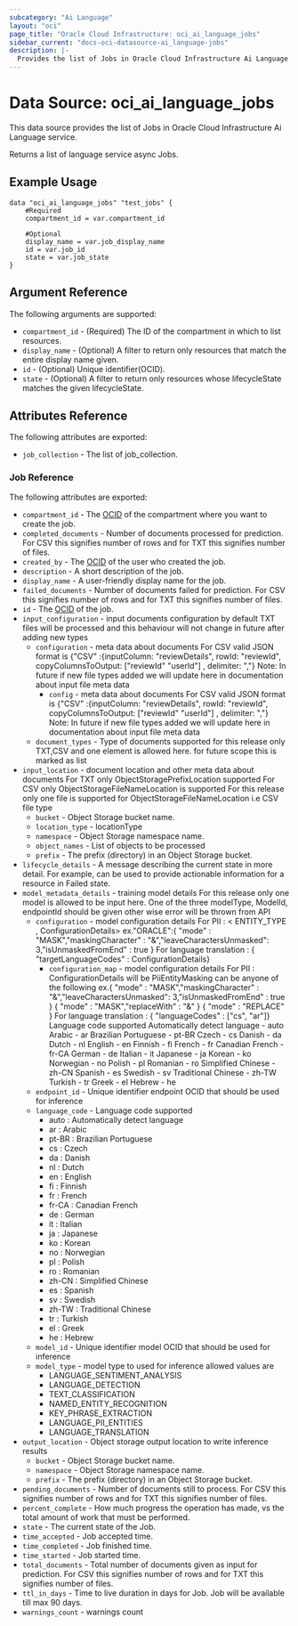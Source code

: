 ```yaml
---
subcategory: "Ai Language"
layout: "oci"
page_title: "Oracle Cloud Infrastructure: oci_ai_language_jobs"
sidebar_current: "docs-oci-datasource-ai_language-jobs"
description: |-
  Provides the list of Jobs in Oracle Cloud Infrastructure Ai Language service
---
```


# Data Source: oci_ai_language_jobs
This data source provides the list of Jobs in Oracle Cloud Infrastructure Ai Language service.

Returns a list of language service async Jobs.


## Example Usage

```hcl
data "oci_ai_language_jobs" "test_jobs" {
	#Required
	compartment_id = var.compartment_id

	#Optional
	display_name = var.job_display_name
	id = var.job_id
	state = var.job_state
}
```

## Argument Reference

The following arguments are supported:

* `compartment_id` - (Required) The ID of the compartment in which to list resources.
* `display_name` - (Optional) A filter to return only resources that match the entire display name given.
* `id` - (Optional) Unique identifier(OCID).
* `state` - (Optional) A filter to return only resources whose lifecycleState matches the given lifecycleState.


## Attributes Reference

The following attributes are exported:

* `job_collection` - The list of job_collection.

### Job Reference

The following attributes are exported:

* `compartment_id` - The [OCID](https://docs.cloud.oracle.com/iaas/Content/General/Concepts/identifiers.htm) of the compartment where you want to create the job.
* `completed_documents` - Number of documents processed for prediction. For CSV this signifies number of rows and for TXT this signifies number of files.
* `created_by` - The [OCID](https://docs.cloud.oracle.com/iaas/Content/General/Concepts/identifiers.htm) of the user who created the job.
* `description` - A short description of the job.
* `display_name` - A user-friendly display name for the job.
* `failed_documents` - Number of documents failed for prediction. For CSV this signifies number of rows and for TXT this signifies number of files.
* `id` - The [OCID](https://docs.cloud.oracle.com/iaas/Content/General/Concepts/identifiers.htm) of the job.
* `input_configuration` - input documents configuration by default TXT files will be processed and this behaviour will not change in future after adding new types 
	* `configuration` - meta data about documents For CSV valid JSON format is {"CSV" :{inputColumn: "reviewDetails", rowId: "reviewId", copyColumnsToOutput: ["reviewId" "userId"] , delimiter: ","} Note: In future if new file types added we will update here in documentation about input file meta data 
		* `config` - meta data about documents For CSV valid JSON format is {"CSV" :{inputColumn: "reviewDetails", rowId: "reviewId", copyColumnsToOutput: ["reviewId" "userId"] , delimiter: ","} Note: In future if new file types added we will update here in documentation about input file meta data 
	* `document_types` - Type of documents supported for this release only TXT,CSV  and one element is allowed here. for future scope this is marked as list 
* `input_location` - document location and other meta data about documents For TXT only ObjectStoragePrefixLocation supported For CSV only ObjectStorageFileNameLocation is supported For this release only one file is supported for ObjectStorageFileNameLocation i.e CSV file type 
	* `bucket` - Object Storage bucket name.
	* `location_type` - locationType 
	* `namespace` - Object Storage namespace name.
	* `object_names` - List of objects to be processed
	* `prefix` - The prefix (directory) in an Object Storage bucket.
* `lifecycle_details` - A message describing the current state in more detail. For example, can be used to provide actionable information for a resource in Failed state.
* `model_metadata_details` - training model details For this release only one model is allowed to be input here. One of the three modelType, ModelId, endpointId should be given other wise error will be thrown from API 
	* `configuration` - model configuration details For PII :  < ENTITY_TYPE , ConfigurationDetails> ex."ORACLE":{ "mode" : "MASK","maskingCharacter" : "&","leaveCharactersUnmasked": 3,"isUnmaskedFromEnd" : true  } For language translation : { "targetLanguageCodes" : ConfigurationDetails} 
		* `configuration_map` - model configuration details For PII : ConfigurationDetails will be PiiEntityMasking can be anyone of the following ex.{ "mode" : "MASK","maskingCharacter" : "&","leaveCharactersUnmasked": 3,"isUnmaskedFromEnd" : true  } { "mode" : "MASK","replaceWith" : "&"  } { "mode" : "REPLACE" } For language translation :  { "languageCodes" : ["cs", "ar"]} Language code supported Automatically detect language - auto Arabic - ar Brazilian Portuguese -  pt-BR Czech - cs Danish - da Dutch - nl English - en Finnish - fi French - fr Canadian French - fr-CA German - de Italian - it Japanese - ja Korean - ko Norwegian - no Polish - pl Romanian - ro Simplified Chinese - zh-CN Spanish - es Swedish - sv Traditional Chinese - zh-TW Turkish - tr Greek - el Hebrew - he 
	* `endpoint_id` - Unique identifier endpoint OCID that should be used for inference
	* `language_code` - Language code supported
		* auto : Automatically detect language
		* ar : Arabic
		* pt-BR : Brazilian Portuguese
		* cs : Czech
		* da : Danish
		* nl : Dutch
		* en : English
		* fi : Finnish
		* fr : French
		* fr-CA : Canadian French
		* de : German
		* it : Italian
		* ja : Japanese
		* ko : Korean
		* no : Norwegian
		* pl : Polish
		* ro : Romanian
		* zh-CN : Simplified Chinese
		* es : Spanish
		* sv : Swedish
		* zh-TW : Traditional Chinese
		* tr : Turkish
		* el : Greek
		* he : Hebrew 
	* `model_id` - Unique identifier model OCID that should be used for inference
	* `model_type` - model type to used for inference allowed values are
		* LANGUAGE_SENTIMENT_ANALYSIS
		* LANGUAGE_DETECTION
		* TEXT_CLASSIFICATION
		* NAMED_ENTITY_RECOGNITION
		* KEY_PHRASE_EXTRACTION
		* LANGUAGE_PII_ENTITIES
		* LANGUAGE_TRANSLATION 
* `output_location` - Object storage output location to write inference results
	* `bucket` - Object Storage bucket name.
	* `namespace` - Object Storage namespace name.
	* `prefix` - The prefix (directory) in an Object Storage bucket.
* `pending_documents` - Number of documents still to process. For CSV this signifies number of rows and for TXT this signifies number of files.
* `percent_complete` - How much progress the operation has made, vs the total amount of work that must be performed.
* `state` - The current state of the Job.
* `time_accepted` - Job accepted time.
* `time_completed` - Job finished time.
* `time_started` - Job started time.
* `total_documents` - Total number of documents given as input for prediction. For CSV this signifies number of rows and for TXT this signifies number of files.
* `ttl_in_days` - Time to live duration in days for Job. Job will be available till max 90 days.
* `warnings_count` - warnings count

